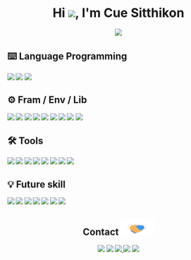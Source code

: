 <h1 align="center">Hi <img src="https://media.giphy.com/media/hvRJCLFzcasrR4ia7z/giphy.gif" width="35">, I'm Cue Sitthikon</h1>
<p align="center">
<img src="https://readme-typing-svg.herokuapp.com?font=Time+New+Roman&color=cyan&size=25&center=true&vCenter=true&width=600&height=100&lines=I’m+currently+working+on+Back-End+Dev;Love+to+learn+new+stuff;I’m+currently+learning+DevOps.;And;Learning+about+Front-End+Development;Self-taught+Back-End+Developer;My+goal+is+Fullstack-developer;">
</p>


## <b> ⌨️ Language Programming
<div>
  <a href="https://developer.mozilla.org/en-US/docs/Web/JavaScript" target="_blank"><img src="https://img.shields.io/badge/-JavaScript-05122A?style=flat&logo=javascript"></a>
  <a href="https://en.wikipedia.org/wiki/Go_(programming_language)" target="_blank"><img src="https://img.shields.io/badge/-GO-05122A?style=flat&logo=go"></a>
  <a href="https://www.typescriptlang.org/" target="_blank"><img src="https://img.shields.io/badge/-TypeScript-05122A?style=flat&logo=typescript"></a>
</div>

## <b> ⚙️ Fram / Env / Lib
<div>
  <img src="https://img.shields.io/badge/-Gin-05122A?style=flat&logo=go">
  <img src="https://img.shields.io/badge/-Fiber-05122A?style=flat&logo=go">
  <img src="https://img.shields.io/badge/-Node.js-05122A?style=flat&logo=nodedotjs">
  <img src="https://img.shields.io/badge/-Vue-05122A?style=flat&logo=vuedotjs">
  <img src="https://img.shields.io/badge/-Express-05122A?style=flat&logo=express">
  <img src="https://img.shields.io/badge/-MySQL-05122A?style=flat&logo=mysql">
  <img src="https://img.shields.io/badge/-MongoDB-05122A?style=flat&logo=mongodb">
  <img src="https://img.shields.io/badge/-Bootstrap-05122A?style=flat&logo=bootstrap">
  <img src="https://img.shields.io/badge/-Tailwind-05122A?style=flat&logo=tailwindcss">
</div>

## <b> 🛠️ Tools
<div>
  <img src="https://img.shields.io/badge/-Docker-05122A?style=flat&logo=docker">
  <img src="https://img.shields.io/badge/-Postman-05122A?style=flat&logo=postman">
  <img src="https://img.shields.io/badge/-Swagger-05122A?style=flat&logo=swagger">
  <img src="https://img.shields.io/badge/-Git-05122A?style=flat&logo=git">
  <img src="https://img.shields.io/badge/-PM2-05122A?style=flat&logo=pm2">
  <img src="https://img.shields.io/badge/-yarn-05122A?style=flat&logo=yarn">
  <img src="https://img.shields.io/badge/-npm-05122A?style=flat&logo=npm">
  <img src="https://img.shields.io/badge/-Windows Server-05122A?style=flat&logo=windows">
</div>

## <b>💡 Future skill
<div>
  <img src="https://img.shields.io/badge/-k6-05122A?style=flat&logo=k6">
  <img src="https://img.shields.io/badge/-Jest-05122A?style=flat&logo=jest">
  <img src="https://img.shields.io/badge/-Kubernetes-05122A?style=flat&logo=kubernetes">
  <img src="https://img.shields.io/badge/-React-05122A?style=flat&logo=react">
  <img src="https://img.shields.io/badge/-PostgreSQL-05122A?style=flat&logo=postgresql">
  <img src="https://img.shields.io/badge/-NGINX-05122A?style=flat&logo=nginx">
  <img src="https://img.shields.io/badge/-Linux-05122A?style=flat&logo=linux">
</div>

  <h2 align="center">Contact<img src="https://github.com/0xAbdulKhalid/0xAbdulKhalid/raw/main/assets/mdImages/handshake.gif" width ="80"></h2>
<div align="center">
  <a href="https://github.com/sitthikon77" target="_blank"><img src="https://img.shields.io/badge/sitthikon77-05122A?style=flat&logo=github"></a>
  <a href="https://www.linkedin.com/in/sitthikon" target="_blank"><img src="https://img.shields.io/badge/Sitthikon Khumtong-05122A?style=flat&logo=linkedin"></a>
  <a href="https://contacts.google.com/person/c7492447532582260557" target="_blank"><img src="https://img.shields.io/badge/sitthikon.work@gmail.com-05122A?style=flat&logo=gmail">
  <a href="https://line.me/ti/p/pRiG-Pt1Ir" target="_blank"><img src="https://img.shields.io/badge/cue.sit-05122A?style=flat&logo=line"></a>
  <img src="https://img.shields.io/badge/Cue1620-05122A?style=flat&logo=discord">
</div>
  
<!--
**sitthikon77/sitthikon77** is a ✨ _special_ ✨ repository because its `README.md` (this file) appears on your GitHub profile.

Here are some ideas to get you started:
<img src = "https://media2.giphy.com/media/QssGEmpkyEOhBCb7e1/giphy.gif?cid=ecf05e47a0n3gi1bfqntqmob8g9aid1oyj2wr3ds3mg700bl&rid=giphy.gif" width = 32px>
<img alt="Hola" height="70px" width="70px" align="center" src="https://c.tenor.com/fYg91qBpDdgAAAAi/bongo-cat-transparent.gif"></img><br> cat
- 🔭 I’m currently working on ...
- 🌱 I’m currently learning ...
- 👯 I’m looking to collaborate on ...
- 🤔 I’m looking for help with ...
- 💬 Ask me about ...
- 📫 How to reach me: ...
- 😄 Pronouns: ...
- ⚡ Fun fact: ...
-->
